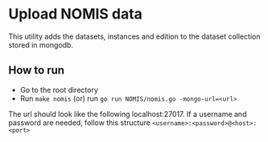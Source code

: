 # Upload NOMIS data

This utility adds the datasets, instances and edition to the dataset collection stored in mongodb.

## How to run

* Go to the root directory
* Run `make nomis` (or)  run `go run NOMIS/nomis.go -mongo-url=<url>`
  
The url should look like the following localhost:27017. If a username and password are needed, follow this structure
`<username>:<password>@<host>:<port>`
